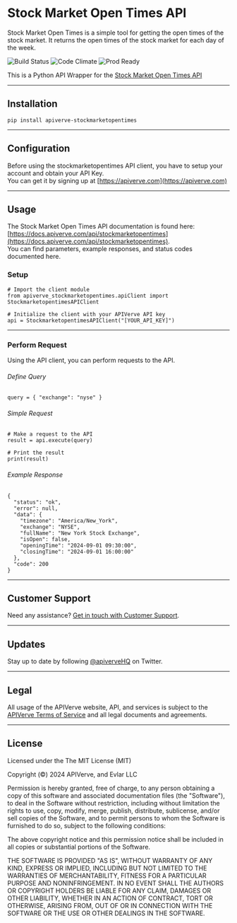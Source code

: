 Stock Market Open Times API
============

Stock Market Open Times is a simple tool for getting the open times of the stock market. It returns the open times of the stock market for each day of the week.

![Build Status](https://img.shields.io/badge/build-passing-green)
![Code Climate](https://img.shields.io/badge/maintainability-B-purple)
![Prod Ready](https://img.shields.io/badge/production-ready-blue)

This is a Python API Wrapper for the [Stock Market Open Times API](https://apiverve.com/marketplace/api/stockmarketopentimes)

---

## Installation
	pip install apiverve-stockmarketopentimes

---

## Configuration

Before using the stockmarketopentimes API client, you have to setup your account and obtain your API Key.  
You can get it by signing up at [https://apiverve.com](https://apiverve.com)

---

## Usage

The Stock Market Open Times API documentation is found here: [https://docs.apiverve.com/api/stockmarketopentimes](https://docs.apiverve.com/api/stockmarketopentimes).  
You can find parameters, example responses, and status codes documented here.

### Setup

```
# Import the client module
from apiverve_stockmarketopentimes.apiClient import StockmarketopentimesAPIClient

# Initialize the client with your APIVerve API key
api = StockmarketopentimesAPIClient("[YOUR_API_KEY]")
```

---


### Perform Request
Using the API client, you can perform requests to the API.

###### Define Query

```
query = { "exchange": "nyse" }
```

###### Simple Request

```
# Make a request to the API
result = api.execute(query)

# Print the result
print(result)
```

###### Example Response

```
{
  "status": "ok",
  "error": null,
  "data": {
    "timezone": "America/New_York",
    "exchange": "NYSE",
    "fullName": "New York Stock Exchange",
    "isOpen": false,
    "openingTime": "2024-09-01 09:30:00",
    "closingTime": "2024-09-01 16:00:00"
  },
  "code": 200
}
```

---

## Customer Support

Need any assistance? [Get in touch with Customer Support](https://apiverve.com/contact).

---

## Updates
Stay up to date by following [@apiverveHQ](https://twitter.com/apiverveHQ) on Twitter.

---

## Legal

All usage of the APIVerve website, API, and services is subject to the [APIVerve Terms of Service](https://apiverve.com/terms) and all legal documents and agreements.

---

## License
Licensed under the The MIT License (MIT)

Copyright (&copy;) 2024 APIVerve, and Evlar LLC

Permission is hereby granted, free of charge, to any person obtaining a copy of this software and associated documentation files (the "Software"), to deal in the Software without restriction, including without limitation the rights to use, copy, modify, merge, publish, distribute, sublicense, and/or sell copies of the Software, and to permit persons to whom the Software is furnished to do so, subject to the following conditions:

The above copyright notice and this permission notice shall be included in all copies or substantial portions of the Software.

THE SOFTWARE IS PROVIDED "AS IS", WITHOUT WARRANTY OF ANY KIND, EXPRESS OR IMPLIED, INCLUDING BUT NOT LIMITED TO THE WARRANTIES OF MERCHANTABILITY, FITNESS FOR A PARTICULAR PURPOSE AND NONINFRINGEMENT. IN NO EVENT SHALL THE AUTHORS OR COPYRIGHT HOLDERS BE LIABLE FOR ANY CLAIM, DAMAGES OR OTHER LIABILITY, WHETHER IN AN ACTION OF CONTRACT, TORT OR OTHERWISE, ARISING FROM, OUT OF OR IN CONNECTION WITH THE SOFTWARE OR THE USE OR OTHER DEALINGS IN THE SOFTWARE.